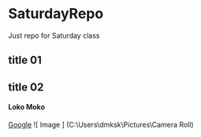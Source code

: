 # SaturdayRepo
Just repo for Saturday class
## title 01
## title 02
#### Loko Moko
[Google](https://www.google.com/)
![ Image ] (C:\Users\dmksk\Pictures\Camera Roll)
